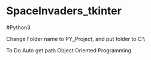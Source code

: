 # SpaceInvaders_tkinter
#Python3

Change Folder name to PY_Project, and put folder to C:\


To Do
Auto get path
Object Oriented Programming
